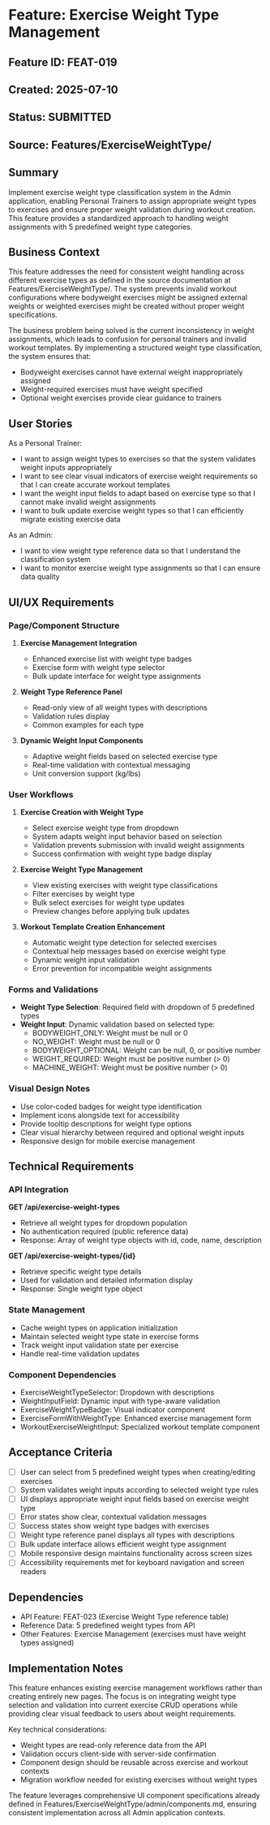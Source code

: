# Feature: Exercise Weight Type Management

## Feature ID: FEAT-019
## Created: 2025-07-10
## Status: SUBMITTED
## Source: Features/ExerciseWeightType/

## Summary
Implement exercise weight type classification system in the Admin application, enabling Personal Trainers to assign appropriate weight types to exercises and ensure proper weight validation during workout creation. This feature provides a standardized approach to handling weight assignments with 5 predefined weight type categories.

## Business Context
This feature addresses the need for consistent weight handling across different exercise types as defined in the source documentation at Features/ExerciseWeightType/. The system prevents invalid workout configurations where bodyweight exercises might be assigned external weights or weighted exercises might be created without proper weight specifications.

The business problem being solved is the current inconsistency in weight assignments, which leads to confusion for personal trainers and invalid workout templates. By implementing a structured weight type classification, the system ensures that:
- Bodyweight exercises cannot have external weight inappropriately assigned
- Weight-required exercises must have weight specified
- Optional weight exercises provide clear guidance to trainers

## User Stories
As a Personal Trainer:
- I want to assign weight types to exercises so that the system validates weight inputs appropriately
- I want to see clear visual indicators of exercise weight requirements so that I can create accurate workout templates
- I want the weight input fields to adapt based on exercise type so that I cannot make invalid weight assignments
- I want to bulk update exercise weight types so that I can efficiently migrate existing exercise data

As an Admin:
- I want to view weight type reference data so that I understand the classification system
- I want to monitor exercise weight type assignments so that I can ensure data quality

## UI/UX Requirements

### Page/Component Structure
1. **Exercise Management Integration**
   - Enhanced exercise list with weight type badges
   - Exercise form with weight type selector
   - Bulk update interface for weight type assignments

2. **Weight Type Reference Panel**
   - Read-only view of all weight types with descriptions
   - Validation rules display
   - Common examples for each type

3. **Dynamic Weight Input Components**
   - Adaptive weight fields based on selected exercise type
   - Real-time validation with contextual messaging
   - Unit conversion support (kg/lbs)

### User Workflows
1. **Exercise Creation with Weight Type**
   - Select exercise weight type from dropdown
   - System adapts weight input behavior based on selection
   - Validation prevents submission with invalid weight assignments
   - Success confirmation with weight type badge display

2. **Exercise Weight Type Management**
   - View existing exercises with weight type classifications
   - Filter exercises by weight type
   - Bulk select exercises for weight type updates
   - Preview changes before applying bulk updates

3. **Workout Template Creation Enhancement**
   - Automatic weight type detection for selected exercises
   - Contextual help messages based on exercise weight type
   - Dynamic weight input validation
   - Error prevention for incompatible weight assignments

### Forms and Validations
- **Weight Type Selection**: Required field with dropdown of 5 predefined types
- **Weight Input**: Dynamic validation based on selected type:
  - BODYWEIGHT_ONLY: Weight must be null or 0
  - NO_WEIGHT: Weight must be null or 0  
  - BODYWEIGHT_OPTIONAL: Weight can be null, 0, or positive number
  - WEIGHT_REQUIRED: Weight must be positive number (> 0)
  - MACHINE_WEIGHT: Weight must be positive number (> 0)

### Visual Design Notes
- Use color-coded badges for weight type identification
- Implement icons alongside text for accessibility
- Provide tooltip descriptions for weight type options
- Clear visual hierarchy between required and optional weight inputs
- Responsive design for mobile exercise management

## Technical Requirements

### API Integration
**GET /api/exercise-weight-types**
- Retrieve all weight types for dropdown population
- No authentication required (public reference data)
- Response: Array of weight type objects with id, code, name, description

**GET /api/exercise-weight-types/{id}**  
- Retrieve specific weight type details
- Used for validation and detailed information display
- Response: Single weight type object

### State Management
- Cache weight types on application initialization
- Maintain selected weight type state in exercise forms
- Track weight input validation state per exercise
- Handle real-time validation updates

### Component Dependencies
- ExerciseWeightTypeSelector: Dropdown with descriptions
- WeightInputField: Dynamic input with type-aware validation
- ExerciseWeightTypeBadge: Visual indicator component
- ExerciseFormWithWeightType: Enhanced exercise management form
- WorkoutExerciseWeightInput: Specialized workout template component

## Acceptance Criteria
- [ ] User can select from 5 predefined weight types when creating/editing exercises
- [ ] System validates weight inputs according to selected weight type rules
- [ ] UI displays appropriate weight input fields based on exercise weight type
- [ ] Error states show clear, contextual validation messages
- [ ] Success states show weight type badges with exercises
- [ ] Weight type reference panel displays all types with descriptions
- [ ] Bulk update interface allows efficient weight type assignment
- [ ] Mobile responsive design maintains functionality across screen sizes
- [ ] Accessibility requirements met for keyboard navigation and screen readers

## Dependencies
- API Feature: FEAT-023 (Exercise Weight Type reference table)
- Reference Data: 5 predefined weight types from API
- Other Features: Exercise Management (exercises must have weight types assigned)

## Implementation Notes
This feature enhances existing exercise management workflows rather than creating entirely new pages. The focus is on integrating weight type selection and validation into current exercise CRUD operations while providing clear visual feedback to users about weight requirements.

Key technical considerations:
- Weight types are read-only reference data from the API
- Validation occurs client-side with server-side confirmation
- Component design should be reusable across exercise and workout contexts
- Migration workflow needed for existing exercises without weight types

The feature leverages comprehensive UI component specifications already defined in Features/ExerciseWeightType/admin/components.md, ensuring consistent implementation across all Admin application contexts.